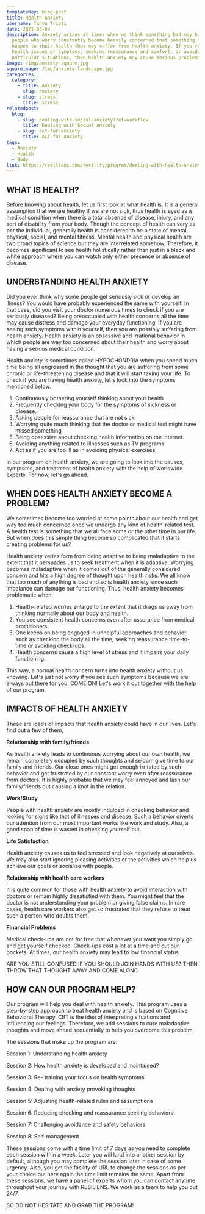 ```yaml
---
templateKey: blog-post
title: Health Anxiety
username: Tanya Tripti
date: 2021-06-04
description: Anxiety arises at times when we think something bad may happen. The
  people who worry constantly become heavily concerned that something might
  happen to their health thus may suffer from health anxiety. If you respond to
  health issues or symptoms, seeking reassurance and comfort, or avoiding
  particular situations, then health anxiety may cause serious problems.
image: /img/anxiety-sqaure.jpg
squareimage: /img/anxiety-landscape.jpg
categories:
  category:
    - title: Anxiety
      slug: anxiety
    - slug: stress
      title: stress
relatedpost:
  blog:
    - slug: dealing-with-social-anxiety?ref=workflow
      title: Dealing with Social Anxiety
    - slug: act-for-anxiety
      title: ACT for Anxiety
tags:
  - Anxiety
  - Health
  - Body
link: https://resiliens.com/resilify/program/dealing-with-health-anxiety
---
```

<!--StartFragment-->

## **WHAT IS HEALTH?**

Before knowing about health, let us first look at what health is. It is a general assumption that we are healthy if we are not sick, thus health is eyed as a medical condition when there is a total absence of disease, injury, and any sort of disability from your body. Though the concept of health can vary as per the individual, generally health is considered to be a state of mental, physical, social, and mental fitness. Mental health and physical health are two broad topics of science but they are interrelated somehow. Therefore, it becomes significant to see health holistically rather than just in a black and white approach where you can watch only either presence or absence of disease. 

## **UNDERSTANDING HEALTH ANXIETY**

Did you ever think why some people get seriously sick or develop an illness? You would have probably experienced the same with yourself. In that case, did you visit your doctor numerous times to check if you are seriously diseased? Being preoccupied with health concerns all the time may cause distress and damage your everyday functioning. If you are seeing such symptoms within yourself, then you are possibly suffering from health anxiety. Health anxiety is an obsessive and irrational behavior in which people are way too concerned about their health and worry about having a serious medical condition.

Health anxiety is sometimes called HYPOCHONDRIA when you spend much time being all engrossed in the thought that you are suffering from some chronic or life-threatening disease and that it will start taking your life. To check if you are having health anxiety, let's look into the symptoms mentioned below.

1. Continuously bothering yourself thinking about your health
2. Frequently checking your body for the symptoms of sickness or disease.
3. Asking people for reassurance that are not sick
4. Worrying quite much thinking that the doctor or medical test might have missed something
5. Being obsessive about checking health information on the internet.
6. Avoiding anything related to illnesses such as TV programs
7. Act as if you are too ill as in avoiding physical exercises

In our program on health anxiety, we are going to look into the causes, symptoms, and treatment of health anxiety with the help of worldwide experts. For now, let's go ahead.

## **WHEN DOES HEALTH ANXIETY BECOME A PROBLEM?**

We sometimes become too worried at some points about our health and get way too much concerned once we undergo any kind of health-related test. A health test is something that we all face some or the other time in our life. But when does this simple thing become so complicated that it starts creating problems for us?

Health anxiety varies form from being adaptive to being maladaptive to the extent that it persuades us to seek treatment when it is adaptive. Worrying becomes maladaptive when it comes out of the generally considered concern and hits a high degree of thought upon health risks. We all know that too much of anything is bad and so is health anxiety since such imbalance can damage our functioning. Thus, health anxiety becomes problematic when:

1. Health-related worries enlarge to the extent that it drags us away from thinking normally about our body and health.
2. You see consistent health concerns even after assurance from medical practitioners.
3. One keeps on being engaged in unhelpful approaches and behavior such as checking the body all the time, seeking reassurance time-to-time or avoiding check-ups.
4. Health concerns cause a high level of stress and it impairs your daily functioning.

This way, a normal health concern turns into health anxiety without us knowing. Let's just not worry if you see such symptoms because we are always out there for you. COME ON! Let's work it out together with the help of our program.

## **IMPACTS OF HEALTH ANXIETY**

These are loads of impacts that health anxiety could have in our lives. Let's find out a few of them,

**Relationship with family/friends**

As health anxiety leads to continuous worrying about our own health, we remain completely occupied by such thoughts and seldom give time to our family and friends. Our close ones might get enough irritated by such behavior and get frustrated by our constant worry even after reassurance from doctors. It is highly probable that we may feel annoyed and lash our family/friends out causing a knot in the relation.

**Work/Study**

People with health anxiety are mostly indulged in checking behavior and looking for signs like that of illnesses and disease. Such a behavior diverts our attention from our most important works like work and study. Also, a good span of time is wasted in checking yourself out.

**Life Satisfaction**

 Health anxiety causes us to feel stressed and look negatively at ourselves. We may also start ignoring pleasing activities or the activities which help us achieve our goals or socialize with people.

**Relationship with health care workers**

It is quite common for those with health anxiety to avoid interaction with doctors or remain highly dissatisfied with them. You might feel that the doctor is not understanding your problem or giving false claims. In rare cases, health care workers also get so frustrated that they refuse to treat such a person who doubts them.

**Financial Problems**

Medical check-ups are not for free that whenever you want you simply go and get yourself checked. Check-ups cost a lot at a time and cut our pockets. At times, our health anxiety may lead to low financial status.

ARE YOU STILL CONFUSED IF YOU SHOULD JOIN HANDS WITH US? THEN THROW THAT THOUGHT AWAY AND COME ALONG

## **HOW CAN OUR PROGRAM HELP?**

Our program will help you deal with health anxiety. This program uses a step-by-step approach to treat health anxiety and is based on Cognitive Behavioral Therapy. CBT is the idea of interpreting situations and influencing our feelings. Therefore, we add sessions to cure maladaptive thoughts and move ahead sequentially to help you overcome this problem.

The sessions that make up the program are: 

Session 1: Understanding health anxiety

Session 2: How health anxiety is developed and maintained?

Session 3: Re- training your focus on health symptoms

Session 4: Dealing with anxiety provoking thoughts

Session 5: Adjusting health-related rules and assumptions 

Session 6: Reducing checking and reassurance seeking behaviors

Session 7: Challenging avoidance and safety behaviors

Session 8: Self-management

These sessions come with a time limit of 7 days as you need to complete each session within a week. Later you will land into another session by default, although you may complete the session later in case of some urgency. Also, you get the facility of URL to change the sessions as per your choice but here again the time limit remains the same. Apart from these sessions, we have a panel of experts whom you can contact anytime throughout your journey with RESILIENS. We work as a team to help you out 24/7. 

SO DO NOT HESITATE AND GRAB THE PROGRAM!

<!--EndFragment-->